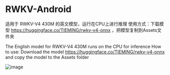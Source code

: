 # RWKV-Android

适用于 RWKV-V4 430M 的英文模型，运行在CPU上进行推理
使用方式：下载模型 https://huggingface.co/TIEMING/rwkv-v4-onnx ，把模型复制到Assets文件夹

The English model for RWKV-V4 430M runs on the CPU for inference
How to use: Download the model https://huggingface.co/TIEMING/rwkv-v4-onnx and copy the model to the Assets folder

![image](https://github.com/ZTMIDGO/RWKV-Android/blob/master/5.jpg)
